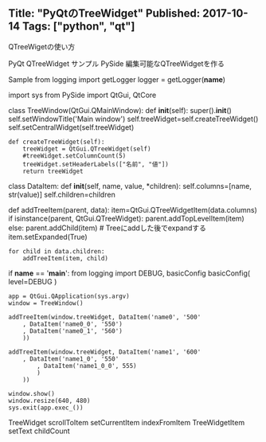 Title: "PyQtのTreeWidget"
Published: 2017-10-14
Tags: ["python", "qt"]
---

QTreeWigetの使い方


PyQt QTreeWidget サンプル
PySide 編集可能なQTreeWidgetを作る

Sample
from logging import getLogger
logger = getLogger(__name__)

import sys
from PySide import QtGui, QtCore


class TreeWindow(QtGui.QMainWindow):
    def __init__(self):
        super().__init__()
        self.setWindowTitle('Main window')
        self.treeWidget=self.createTreeWidget()
        self.setCentralWidget(self.treeWidget)

    def createTreeWidget(self):
        treeWidget = QtGui.QTreeWidget(self)
        #treeWidget.setColumnCount(5)
        treeWidget.setHeaderLabels(["名前", "値"])
        return treeWidget


class DataItem:
    def __init__(self, name, value, *children):
        self.columns=[name, str(value)]
        self.children=children


def addTreeItem(parent, data):
    item=QtGui.QTreeWidgetItem(data.columns)
    if isinstance(parent, QtGui.QTreeWidget):
        parent.addTopLevelItem(item)
    else:
        parent.addChild(item)
    # Treeにaddした後でexpandする
    item.setExpanded(True)

    for child in data.children:
        addTreeItem(item, child)


if __name__ == '__main__':
    from logging import DEBUG, basicConfig
    basicConfig(
           level=DEBUG
           )

    app = QtGui.QApplication(sys.argv)
    window = TreeWindow()

    addTreeItem(window.treeWidget, DataItem('name0', '500'
        , DataItem('name0_0', '550')
        , DataItem('name0_1', '560')
        ))

    addTreeItem(window.treeWidget, DataItem('name1', '600'
        , DataItem('name1_0', '550'
            , DataItem('name1_0_0', 555)
            )
        ))

    window.show()
    window.resize(640, 480)
    sys.exit(app.exec_())

TreeWidget
scrollToItem
setCurrentItem
indexFromItem
TreeWidgetItem
setText
childCount
